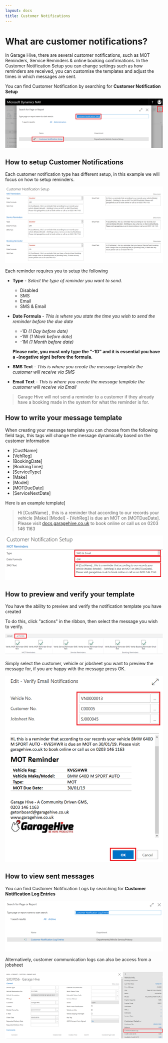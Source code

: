 ```yaml
---
layout: docs
title: Customer Notifications
---
```

# What are customer notifications?

In Garage Hive, there are several customer notifications, such as MOT Reminders, Service Reminders & online booking confirmations. In the Customer Notification Setup you can change settings such as how reminders are received, you can customise the templates and adjust the times in which messages are sent. 

You can find Customer Notification by searching for **Customer Notification Setup**

![](media/garagehive-customer-notification-setup.png)

## How to setup Customer Notifications

Each customer notification type has different setup, in this example we will focus on how to setup reminders. 

![](media/garagehive-customer-notification-setup-entries.png)

Each reminder requires you to setup the following
* **Type** - _Select the type of reminder you want to send._
    * Disabled
    * SMS
    * Email
    * SMS & Email

*  **Date Formula** - _This is where you state the time you wish to send the reminder before the due date_
    * -1D _(1 Day before date)_
    * -1W _(1 Week before date)_
    * -1M _(1 Month before date)_

    **Please note, you must only type the "-1D" and it is essential you have a **-(negative sign)** before the formula.**

*  **SMS Text** - _This is where you create the message template the customer will receive via SMS_

*  **Email Text** - _This is where you create the message template the customer will receive via Email_

>Garage Hive will not send a reminder to a customer if they already have a booking made in the system for what the reminder is for. 

## How to write your message template

When creating your message template you can choose from the following field tags, this tags will change the message dynamically based on the customer information

* [CustName] 
* [VehReg] 
* [BookingDate] 
* [BookingTime] 
* [ServiceType] 
* [Make] 
* [Model] 
* [MOTDueDate] 
* [ServiceNextDate]

Here is an example template]
> Hi [CustName] , this is a reminder that according to our records your vehicle [Make] [Model] - [VehReg] is due an MOT on [MOTDueDate]. Please visit [docs.garagehive.co.uk](https://docs.garagehive.co.uk/docs/ "A example URL") to book online or call us on 0203 146 1163

![](media/garagehive-customer-notification-setup-required.png)


## How to preview and verify your template

You have the ability to preview and verify the  notification template you have created

To do this, click "actions" in the ribbon, then select the message you wish to verify. 

![](media/garagehive-customer-notification-setup-verify.png)

Simply select the customer, vehicle or jobsheet you want to preview the message for, if you are happy with the message press OK. 

![](media/garagehive-customer-notification-setup-fields.png)

## How to view sent messages

You can find Customer Notification Logs by searching for **Customer Notification Log Entries**

![](media/garagehive-customer-notification-log.png)

Alternatively, customer communication logs can also be access from a jobsheet

![](media/garagehive-customer-notification-log-jobsheet.png)